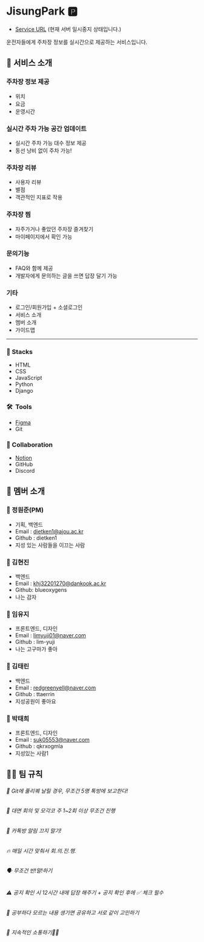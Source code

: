 # JisungPark 🅿️
- [Service URL](https://www.jisungpark.co.kr) (현재 서버 일시중지 상태입니다.)
  
운전자들에게 주차장 정보를 실시간으로 제공하는 서비스입니다.

## 📲  서비스 소개
### 주차장 정보 제공
- 위치
- 요금
- 운영시간

### 실시간 주차 가능 공간 업데이트
- 실시간 주차 가능 대수 정보 제공
- 동선 낭비 없이 주차 가능!

### 주차장 리뷰
- 사용자 리뷰
- 별점
- 객관적인 지표로 작용

### 주차장 찜
- 자주가거나 좋았던 주차장 즐겨찾기
- 마이페이지에서 확인 가능

### 문의기능
- FAQ와 함께 제공
- 개발자에게 문의하는 글을 쓰면 답장 달기 가능

### 기타
- 로그인/회원가입 + 소셜로그인
- 서비스 소개
- 멤버 소개
- 가이드맵
---
### 🚀  Stacks
- HTML
- CSS
- JavaScript
- Python
- Django

### 🛠  Tools
- [Figma](https://www.figma.com/design/ee9BWDZneCiMtoI5nwQIaa/%EC%A7%80%EC%84%B1park?node-id=0-1&t=ljWy43kN09Wy0sHY-1)
- Git

### 👥  Collaboration
- [Notion](https://www.notion.so/18740a3e16118140b5ded0b27076593e?pvs=4)
- GitHub
- Discord

## 👥  멤버 소개

### 📌  정원준(PM)
- 기획, 백엔드
- Email : dietken1@ajou.ac.kr
- Github : dietken1
- 지성 있는 사람들을 이끄는 사람

### 📌  김현진
- 백엔드
- Email : khj32201270@dankook.ac.kr
- Github: blueoxygens
- 나는 감자

### 📌  임유지
- 프론트엔드, 디자인
- Email : limyuji01@naver.com
- Github : lim-yuji
- 나는 고구마가 좋아

### 📌  김태린
- 백엔드
- Email : redgreenyell@naver.com
- Github : ttaerrin
- 지성공원이 좋아요

### 📌  박태희
- 프론트엔드, 디자인
- Email : suk05553@naver.com
- Github : qkrxogmla
- 지성있는 사람1

##  🤙🏻 팀 규칙

###### 📌 Git에 풀리퀘 날릴 경우, 무조건 5명 톡방에 보고한다!
###### 🍎 대면 회의 및 모각코 주 1~2회 이상 무조건 진행
###### 🍪 카톡방 알림 끄지 말기!
###### 🔥 매일 시간 맞춰서 회.의.진.행.
###### 🗣 무조건 반!말!하기
###### ⚠️ 공지 확인 시 12시간 내에 답장 해주기 + 공지 확인 후에 ✅ 체크 필수
###### 📝 공부하다 모르는 내용 생기면 공유하고 서로 같이 고민하기
###### 💬 지속적인 소통하기🤙🏻
